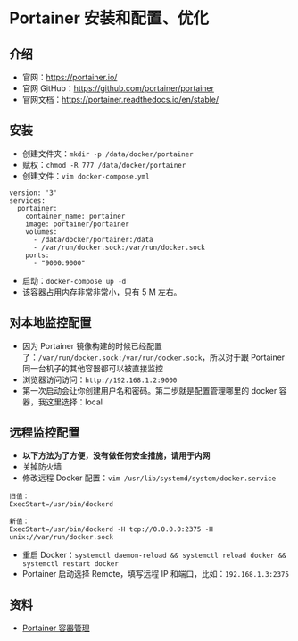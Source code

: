 # Portainer 安装和配置、优化

## 介绍

- 官网：<https://portainer.io/>
- 官网 GitHub：<https://github.com/portainer/portainer>
- 官网文档：<https://portainer.readthedocs.io/en/stable/>

## 安装

- 创建文件夹：`mkdir -p /data/docker/portainer`
- 赋权：`chmod -R 777 /data/docker/portainer`
- 创建文件：`vim docker-compose.yml`

```
version: '3'
services:
  portainer:
    container_name: portainer
    image: portainer/portainer
    volumes:
      - /data/docker/portainer:/data
      - /var/run/docker.sock:/var/run/docker.sock
    ports:
      - "9000:9000"
```

- 启动：`docker-compose up -d`
- 该容器占用内存非常非常小，只有 5 M 左右。

## 对本地监控配置

- 因为 Portainer 镜像构建的时候已经配置了：`/var/run/docker.sock:/var/run/docker.sock`，所以对于跟 Portainer 同一台机子的其他容器都可以被直接监控
- 浏览器访问访问：`http://192.168.1.2:9000`
- 第一次启动会让你创建用户名和密码。第二步就是配置管理哪里的 docker 容器，我这里选择：local

## 远程监控配置

- **以下方法为了方便，没有做任何安全措施，请用于内网**
- 关掉防火墙
- 修改远程 Docker 配置：`vim /usr/lib/systemd/system/docker.service`

```
旧值：
ExecStart=/usr/bin/dockerd

新值：
ExecStart=/usr/bin/dockerd -H tcp://0.0.0.0:2375 -H unix://var/run/docker.sock
```

- 重启 Docker：`systemctl daemon-reload && systemctl reload docker && systemctl restart docker`
- Portainer 启动选择 Remote，填写远程 IP 和端口，比如：`192.168.1.3:2375`

## 资料

- [Portainer 容器管理](https://blog.mallux.me/2017/04/13/portainer/)



